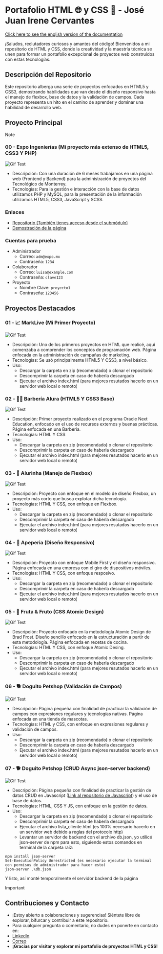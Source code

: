 # Portafolio HTML 🌐 y CSS 🎨 - **José Juan Irene Cervantes**

[Click here to see the english version of the documentation](README.md)
 
¡Saludos, reclutadores curiosos y amantes del código! Bienvenidos a mi repositorio de HTML y CSS, donde la creatividad y la maestría técnica se unen para formar un portafolio excepcional de proyectos web construidos con estas tecnologías.

## Descripción del Repositorio

Este repositorio alberga una serie de proyectos enfocados en HTML5 y CSS3, demostrando habilidades que van desde el diseño responsivo hasta el manejo de flexbox, base de datos y la validación de campos. Cada proyecto representa un hito en el camino de aprender y dominar una habilidad de desarrollo web.

## Proyecto Principal
> [!NOTE]  
> ### 00 - Expo Ingenierías (Mi proyecto más extenso de HTML5, CSS3 Y PHP)
> ![Gif Test](gifs/expo.gif)
> - Descripción: Con una duración de 6 meses trabajamos en una página web (Frontend y Backend) para la administración de proyectos del Tecnológico de Monterrey.
> - Tecnologías: Para la gestión e interacción con la base de datos utilizamos PHP y MySQL, para la presentación de la información utilizamos HTML5, CSS3, JavaScript y SCSS.
> ### Enlaces
> - [Repositorio (También tienes acceso desde el submódulo)](https://github.com/jossjic/ExpoIngenieria)
> - [Demostración de la página](https://jossjic.github.io/ExpoIngenieria/)
> ### Cuentas para prueba
> - Administrador
>     - Correo: `adm@expo.mx`
>     - Contraseña: `1234`
> - Colaborador
>     - Correo: `luisa@example.com`
>     - Contraseña: `clave123`
> - Proyecto
>     - Nombre Clave: `proyecto1`
>     - Contraseña: `123456`

## Proyectos Destacados
### 01 - 📈 MarkLive (Mi Primer Proyecto)
![Gif Test](gifs/MarkLive.gif)
- Descripción: Uno de los primeros proyectos en HTML que realicé, aquí comenzaba a comprender los conceptos de programación web. Página enfocada en la administración de campañas de marketing.
- Tecnologías: Se usó principalmente HTML5 Y CSS3, a nivel básico.
- Uso:
    - Descargar la carpeta en zip (recomendado) o clonar el repositorio
    - Descomprimir la carpeta en caso de haberla descargado
    - Ejecutar el archivo index.html (para mejores resutados hacerlo en un servidor web local o remoto)

  
### 02 - 🧔‍♂️ Barbería Alura (HTML5 Y CSS3 Base)
![Gif Test](gifs/barberia.gif)

- Descripción: Primer proyecto realizado en el programa Oracle Next Education, enfocado en el uso de recursos externos y buenas prácticas. Página enfocada en una Barbería.
- Tecnologías: HTML Y CSS
- Uso:
    - Descargar la carpeta en zip (recomendado) o clonar el repositorio
    - Descomprimir la carpeta en caso de haberla descargado
    - Ejecutar el archivo index.html (para mejores resutados hacerlo en un servidor web local o remoto)

### 03 - 🤖 Alurinha (Manejo de Flexbox)
![Gif Test](gifs/alurinha.gif)

- Descripción: Proyecto con enfoque en el modelo de diseño Flexbox, un proyecto más corto que busca explotar dicha tecnología.
- Tecnologías: HTML Y CSS, con enfoque en Flexbox.
- Uso:
    - Descargar la carpeta en zip (recomendado) o clonar el repositorio
    - Descomprimir la carpeta en caso de haberla descargado
    - Ejecutar el archivo index.html (para mejores resutados hacerlo en un servidor web local o remoto)
  
### 04 - 📱 Apeperia (Diseño Responsivo)
![Gif Test](gifs/apepeira.gif)
- Descripción: Proyecto con enfoque Mobile First y el diseño responsivo. Página enfocada en una empresa con el giro de dispositivos móviles.
- Tecnologías: HTML Y CSS, con enfoque resposivo.
- Uso:
    - Descargar la carpeta en zip (recomendado) o clonar el repositorio
    - Descomprimir la carpeta en caso de haberla descargado
    - Ejecutar el archivo index.html (para mejores resutados hacerlo en un servidor web local o remoto)

### 05 - 🍉 Fruta & Fruto (CSS Atomic Design)
![Gif Test](gifs/fruta.gif)
- Descripción: Proyecto enfocado en la metodología Atomic Design de Brad Frost. Diseño sencillo enfocado en la estructuración a partir de esta metodología. Página enfocada en recetas de cocina.
- Tecnologías: HTML Y CSS, con enfoque Atomic Desing.
- Uso:
    - Descargar la carpeta en zip (recomendado) o clonar el repositorio
    - Descomprimir la carpeta en caso de haberla descargado
    - Ejecutar el archivo index.html (para mejores resutados hacerlo en un servidor web local o remoto)

### 06 - 🐕 Doguito Petshop (Validación de Campos)
![Gif Test](gifs/doguitoVA.gif)
- Descripción: Página pequeña con finalidad de practicar la validación de campos con expresiones regulares y tecnologías nativas. Página enfocada en una tienda de mascotas.
- Tecnologías: HTML y CSS, con enfoque en expresiones regulares y validación de campos.
- Uso:
    - Descargar la carpeta en zip (recomendado) o clonar el repositorio
    - Descomprimir la carpeta en caso de haberla descargado
    - Ejecutar el archivo index.html (para mejores resutados hacerlo en un servidor web local o remoto)

### 07 - 🐕 Doguito Petshop (CRUD Async json-server backend)
![Gif Test](gifs/doguitoCRUD.gif)
- Descripción: Página pequeña con finalidad de practicar la gestión de datos CRUD en Javascript ([Link al repositorio de Javascript](https://github.com/jossjic/JavaScript)) y el uso de base de datos.
- Tecnologías: HTML, CSS Y JS, con enfoque en la gestión de datos.
- Uso:
    - Descargar la carpeta en zip (recomendado) o clonar el repositorio
    - Descomprimir la carpeta en caso de haberla descargado
    - Ejecutar el archivo lista_cliente.html (es 100% necesario hacerlo en un servidor web debido a reglas del protocolo http)
    - Levantar un servidor de backend con el archivo db.json, yo utilicé json-server de npm para esto, siguiendo estos comandos en terminal de la carpeta raíz:
 ~~~
npm install json-server
Set-ExecutionPolicy Unrestricted (es necesario ejecutar la terminal con permisos de administrador para hacer esto)
json-server .\db.json
~~~
Y listo, así monté temporalmente el servidor backend de la página

>[!IMPORTANT]
> ## Contribuciones y Contacto
> - ¡Estoy abierto a colaboraciones y sugerencias! Siéntete libre de explorar, bifurcar y contribuir a este repositorio.
> - Para cualquier pregunta o comentario, no dudes en ponerte en contacto en:
> - [LinkedIn](https://www.linkedin.com/in/jossjic/)
> - [Correo](mailto:jossjic_03@hotmail.com)
> - **¡Gracias por visitar y explorar mi portafolio de proyectos HTML y CSS!**
